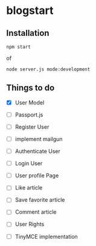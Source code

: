 # blogstart
## Installation

    npm start
    
of

    node server.js mode:development

## Things to do

* [x] User Model
* [ ] Passport.js
* [ ] Register User
* [ ] implement mailgun
* [ ] Authenticate User
* [ ] Login User
* [ ] User profile Page
* [ ] Like article
* [ ] Save favorite article
* [ ] Comment article
* [ ] User Rights
* [ ] TinyMCE implementation

